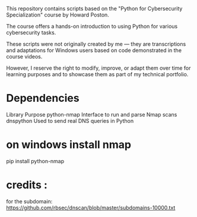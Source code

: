 This repository contains scripts based on the "Python for Cybersecurity Specialization" course by Howard Poston.

The course offers a hands-on introduction to using Python for various cybersecurity tasks.

These scripts were not originally created by me — they are transcriptions and adaptations for Windows users based on code demonstrated in the course videos.

However, I reserve the right to modify, improve, or adapt them over time for learning purposes and to showcase them as part of my technical portfolio.


# Dependencies
Library	Purpose
python-nmap	Interface to run and parse Nmap scans
dnspython	Used to send real DNS queries in Python

# on windows install nmap
pip install python-nmap


# credits :
for the subdomain:
https://github.com/rbsec/dnscan/blob/master/subdomains-10000.txt